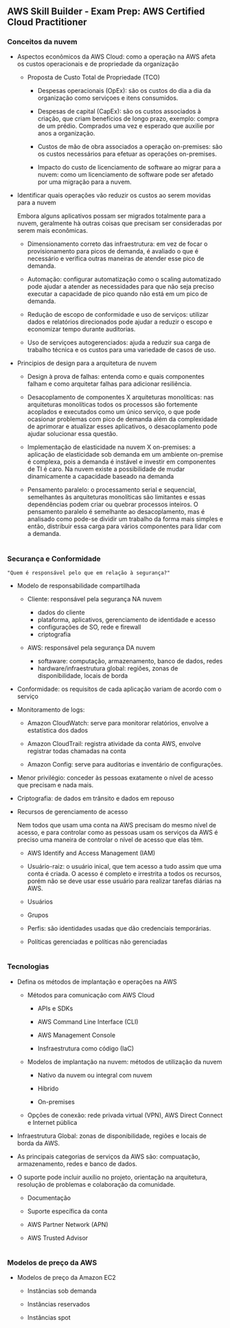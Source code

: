 #
## AWS Skill Builder - Exam Prep: AWS Certified Cloud Practitioner

### Conceitos da nuvem

- Aspectos econômicos da AWS Cloud: como a operação na AWS afeta os custos operacionais e de propriedade da organização

    - Proposta de Custo Total de Propriedade (TCO)

        - Despesas operacionais (OpEx): são os custos do dia a dia da organização como serviçoes e itens consumidos.

        - Despesas de capital (CapEx): são os custos associados à criação, que criam benefícios de longo prazo, exemplo: compra de um prédio. Comprados uma vez e esperado que auxilie por anos a organização.

        - Custos de mão de obra associados a  operação on-premises: são os custos necessários para efetuar as operações on-premises.

        - Impacto do custo de licenciamento de software ao migrar para a nuvem: como um licenciamento de software pode ser afetado por uma migração para a nuvem.

- Identificar quais operações vão reduzir os custos ao serem movidas para a nuvem

    Embora alguns aplicativos possam ser migrados totalmente para a nuvem, geralmente hà outras coisas que precisam ser consideradas por serem mais econômicas.

    - Dimensionamento correto das infraestrutura: em vez de focar o provisionamento para picos de demanda, é avaliado o que é necessário e verifica outras maneiras de atender esse pico de demanda.

    - Automação: configurar automatização como o scaling automatizado pode ajudar a atender as necessidades para que não seja preciso executar a capacidade de pico quando não está em um pico de demanda.

    - Redução de escopo de conformidade e uso de serviços: utilizar dados e relatórios direcionados pode ajudar a reduzir o escopo e economizar tempo durante auditorias.

    - Uso de serviçoes autogerenciados: ajuda a reduzir sua carga de trabalho técnica e os custos para uma variedade de casos de uso.

- Principios de design para a arquitetura de nuvem

    - Design à prova de falhas: entenda como e quais componentes falham e como arquitetar falhas para adicionar resiliência.

    - Desacoplamento de componentes X arquiteturas monolíticas: nas arquiteturas monolíticas todos os processos são fortemente acoplados e executados como um único serviço, o que pode ocasionar problemas com pico de demanda além da complexidade de aprimorar e atualizar esses aplicativos, o desacoplamento pode ajudar solucionar essa questão.

    - Implementação de elasticidade na nuvem X on-premises: a aplicação de elasticidade sob demanda em um ambiente on-premise é complexa, pois a demanda é instável e investir em componentes de TI é caro. Na nuvem existe a possibilidade de mudar dinamicamente a capacidade baseado na demanda

    - Pensamento paralelo: o processamento serial e sequencial, semelhantes às arquiteturas monolíticas são limitantes e essas dependências podem criar ou quebrar processos inteiros. O pensamento paralelo é semelhante ao desacoplamento, mas é analisado como pode-se dividir um trabalho da forma mais simples e então, distribuir essa carga para vários componentes para lidar com a demanda.

#

### Securança e Conformidade 

    "Quem é responsável pelo que em relação à segurança?"

- Modelo de responsabilidade compartilhada

    - Cliente: responsável pela segurança NA nuvem

        - dados do cliente
        - plataforma, aplicativos, gerenciamento de identidade e acesso
        - configurações de SO, rede e firewall
        - criptografia

    - AWS: responsável pela segurança DA nuvem

        - softaware: computação, armazenamento, banco de dados, redes
        - hardware/infraestrutura global: regiôes, zonas de disponibilidade, locais de borda

- Conformidade: os requisitos de cada aplicação variam de acordo com o serviço

- Monitoramento de logs:

    - Amazon CloudWatch: serve para monitorar relatórios, envolve a estatística dos dados

    - Amazon CloudTrail: registra atividade da conta AWS, envolve registrar todas chamadas na conta

    - Amazon Config: serve para auditorias e inventário de configurações.

- Menor privilégio: conceder às pessoas exatamente o nível de acesso que precisam e nada mais.

- Criptografia: de dados em trânsito e dados em repouso

- Recursos de gerenciamento de acesso

    Nem todos que usam uma conta na AWS precisam do mesmo nível de acesso, e para controlar como as pessoas usam os serviços da AWS é preciso uma maneira de controlar o nível de acesso que elas têm.

    - AWS Identify and Access Management (IAM)

    - Usuário-raiz: o usuário inical, que tem acesso a tudo assim que uma conta é criada. O acesso é completo e irrestrita a todos os recursos, porém não se deve usar esse usuário para realizar tarefas diárias na AWS.

    - Usuários

    - Grupos

    - Perfis: são identidades usadas que dão credenciais temporárias.

    - Políticas gerenciadas e políticas não gerenciadas

#

### Tecnologias

- Defina os métodos de implantação e operações na AWS

    - Métodos para comunicação com AWS Cloud 

        - APIs e SDKs
        
        - AWS Command Line Interface (CLI)

        - AWS Management Console

        - Insfraestrutura como código (IaC)

    - Modelos de implantação na nuvem: métodos de utilização da nuvem

        - Nativo da nuvem ou integral com nuvem

        - Híbrido

        - On-premises
        
    - Opções de conexão: rede privada virtual (VPN), AWS Direct Connect e Internet pública

- Infraestrutura Global: zonas de disponibilidade, regiões e locais de borda da AWS.

- As principais categorias de serviços da AWS são: compuatação, armazenamento, redes e banco de dados.

- O suporte pode incluir auxílio no projeto, orientação na arquitetura, resolução de problemas e colaboração da comunidade.

    - Documentação

    - Suporte específica da conta

    - AWS Partner Network (APN)

    - AWS Trusted Advisor

#

### Modelos de preço da AWS

- Modelos de preço da Amazon EC2

    - Instâncias sob demanda

    - Instâncias reservados

    - Instâncias spot

# 